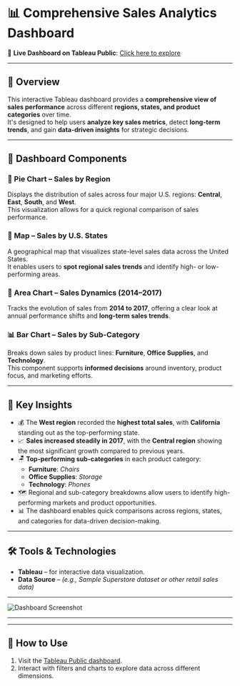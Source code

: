 # 📊 Comprehensive Sales Analytics Dashboard

🔗 **Live Dashboard on Tableau Public**: [Click here to explore](https://public.tableau.com/app/profile/viktoriia.dudar3895/viz/ComprehensiveSalesAnalytics/SalesDashboard)

---

## 📌 Overview

This interactive Tableau dashboard provides a **comprehensive view of sales performance** across different **regions, states, and product categories** over time.  
It's designed to help users **analyze key sales metrics**, detect **long-term trends**, and gain **data-driven insights** for strategic decisions.

---

## 🧩 Dashboard Components

### 🔘 Pie Chart – Sales by Region  
Displays the distribution of sales across four major U.S. regions: **Central**, **East**, **South**, and **West**.  
This visualization allows for a quick regional comparison of sales performance.

### 📍 Map – Sales by U.S. States  
A geographical map that visualizes state-level sales data across the United States.  
It enables users to **spot regional sales trends** and identify high- or low-performing areas.

### 🔺 Area Chart – Sales Dynamics (2014–2017)  
Tracks the evolution of sales from **2014 to 2017**, offering a clear look at annual performance shifts and **long-term sales trends**.

### 📊 Bar Chart – Sales by Sub-Category  
Breaks down sales by product lines: **Furniture**, **Office Supplies**, and **Technology**.  
This component supports **informed decisions** around inventory, product focus, and marketing efforts.

---

## 🎯 Key Insights

- 💰 The **West region** recorded the **highest total sales**, with **California** standing out as the top-performing state.
- 📈 **Sales increased steadily in 2017**, with the **Central region** showing the most significant growth compared to previous years.
- 🪑 **Top-performing sub-categories** in each product category:
  - **Furniture**: *Chairs*
  - **Office Supplies**: *Storage*
  - **Technology**: *Phones*
- 🗺️ Regional and sub-category breakdowns allow users to identify high-performing markets and product opportunities.
- 📊 The dashboard enables quick comparisons across regions, states, and categories for data-driven decision-making.

---

## 🛠️ Tools & Technologies

- **Tableau** – for interactive data visualization.
- **Data Source** – *(e.g., Sample Superstore dataset or other retail sales data)*

---
![Dashboard Screenshot](images/dashboard_preview.png)
- --

---

## 🚀 How to Use

1. Visit the [Tableau Public dashboard](https://public.tableau.com/app/profile/viktoriia.dudar3895/viz/ComprehensiveSalesAnalytics/SalesDashboard).
2. Interact with filters and charts to explore data across different dimensions.
